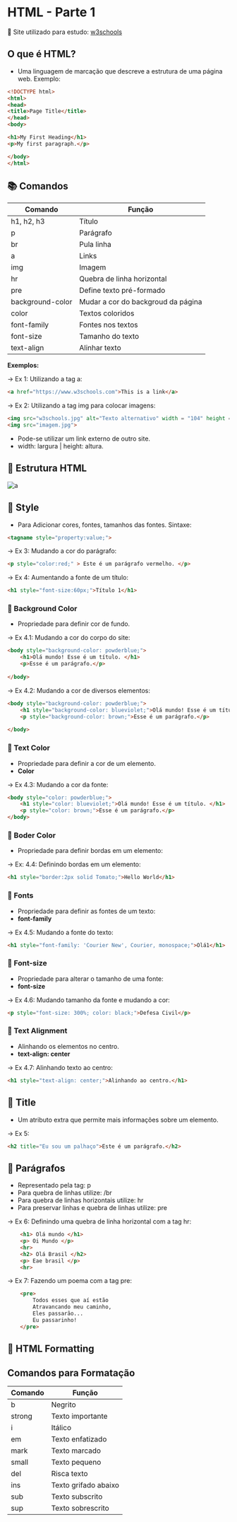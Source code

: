 # HTML - Parte 1

📌 Site utilizado para estudo: [w3schools](https://www.w3schools.com/html/default.asp)

## O que é HTML? 
- Uma linguagem de marcação que descreve a estrutura de uma página web.
Exemplo:

``` html
<!DOCTYPE html>
<html>
<head>
<title>Page Title</title>
</head>
<body>

<h1>My First Heading</h1>
<p>My first paragraph.</p>

</body>
</html>
```
## 📚 Comandos 

| Comando | Função |
|---------| -------|
| h1, h2, h3 | Título |
| p | Parágrafo |
| br | Pula linha|
| a | Links |
| img | Imagem |
| hr  | Quebra de linha horizontal |
| pre | Define texto pré-formado |
| background-color | Mudar a cor do backgroud da página |
| color | Textos coloridos |
| font-family | Fontes nos textos |
| font-size | Tamanho do texto |
| text-align | Alinhar texto |



**Exemplos:**

-> Ex 1: Utilizando a tag a:
``` html
<a href="https://www.w3schools.com">This is a link</a>
```
-> Ex 2: Utilizando a tag img para colocar imagens:
``` html
<img src="w3schools.jpg" alt="Texto alternativo" width = "104" height = "142" <img>
<img src="imagem.jpg">
```  
* Pode-se utilizar um link externo de outro site.
* width: largura | height: altura.

## 🔎 Estrutura HTML
![a](https://pensandonaweb.com.br/content/images/2014/Aug/html-hierarchy.png)

## 🎨 Style
* Para Adicionar cores, fontes, tamanhos das fontes.
Sintaxe:
``` html
<tagname style="property:value;">
```
-> Ex 3: Mudando a cor do parágrafo:
``` html
<p style="color:red;" > Este é um parágrafo vermelho. </p>
```
-> Ex 4: Aumentando a fonte de um título: 
``` html
<h1 style="font-size:60px;">Título 1</h1>
```

### 🍄 Background Color
* Propriedade para definir cor de fundo. 

-> Ex 4.1: Mudando a cor do corpo do site:
``` html
<body style="background-color: powderblue;">
    <h1>Olá mundo! Esse é um título. </h1>
    <p>Esse é um parágrafo.</p>
    
</body>
```

-> Ex 4.2: Mudando a cor de diversos elementos:
``` html
<body style="background-color: powderblue;">
    <h1 style="background-color: blueviolet;">Olá mundo! Esse é um título. </h1>
    <p style="background-color: brown;">Esse é um parágrafo.</p>
    
</body>
```
### 🍄 Text Color
* Propriedade para definir a cor de um elemento.
* **Color**

-> Ex 4.3: Mudando a cor da fonte: 
``` html
<body style="color: powderblue;">
    <h1 style="color: blueviolet;">Olá mundo! Esse é um título. </h1>
    <p style="color: brown;">Esse é um parágrafo.</p>   
</body>
```
### 🍄 Boder Color
*  Propriedade para definir bordas em um elemento:
  
-> Ex: 4.4: Definindo bordas em um elemento:
``` html
<h1 style="border:2px solid Tomato;">Hello World</h1>
```

### 🍄 Fonts 
* Propriedade para definir as fontes de um texto: 
* **font-family**

-> Ex 4.5: Mudando a fonte do texto:
``` html
<h1 style="font-family: 'Courier New', Courier, monospace;">Olá1</h1>
```

### 🍄 Font-size
* Propriedade para alterar o tamanho de uma fonte:
* **font-size**

-> Ex 4.6: Mudando tamanho da fonte e mudando a cor:
``` html
<p style="font-size: 300%; color: black;">Defesa Civil</p>
``` 

### 🍄 Text Alignment
* Alinhando os elementos no centro. 
* **text-align: center**

-> Ex 4.7: Alinhando texto ao centro:
``` html
<h1 style="text-align: center;">Alinhando ao centro.</h1>
```

## 📒 Title
* Um atributo extra que permite mais informações sobre um elemento.

-> Ex 5: 
``` html
<h2 title="Eu sou um palhaço">Este é um parágrafo.</h2>
``` 

## 📕 Parágrafos
* Representado pela tag: p
* Para quebra de linhas utilize: /br
* Para quebra de linhas horizontais utilize: hr
* Para preservar linhas e quebra de linhas utilize: pre

-> Ex 6: Definindo uma quebra de linha horizontal com a tag hr: 

``` html
    <h1> Olá mundo </h1>
    <p> Oi Mundo </p>
    <hr>
    <h2> Olá Brasil </h2>
    <p> Eae brasil </p>
    <hr>
``` 

-> Ex 7: Fazendo um poema com a tag pre:
``` html
    <pre>
        Todos esses que aí estão
        Atravancando meu caminho,
        Eles passarão...
        Eu passarinho!
    </pre>

```


##  📏 HTML Formatting

## Comandos para Formatação

| Comando | Função |
|---------|---------|
| b | Negrito |
| strong | Texto importante |
| i | Itálico |
| em | Texto enfatizado |
| mark | Texto marcado |
| small | Texto pequeno |
| del | Risca texto |
| ins | Texto grifado abaixo |
| sub | Texto subscrito |
| sup | Texto sobrescrito |


